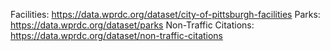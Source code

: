 Facilities: https://data.wprdc.org/dataset/city-of-pittsburgh-facilities
Parks: https://data.wprdc.org/dataset/parks
Non-Traffic Citations: https://data.wprdc.org/dataset/non-traffic-citations